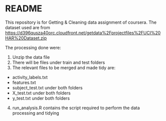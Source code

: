 # README

This repository is for Getting & Cleaning data assignment of coursera.
The dataset used are from https://d396qusza40orc.cloudfront.net/getdata%2Fprojectfiles%2FUCI%20HAR%20Dataset.zip

The processing done were:
1. Unzip the data file
2. There will be files under train and test folders
3. The relevant files to be merged and made tidy are:
- activity_labels.txt
- features.txt
- subject_test.txt under both folders
- X_test.txt under both folders
- y_test.txt under both folders
4. run_analysis.R contains the script required to perform the data processing and tidying